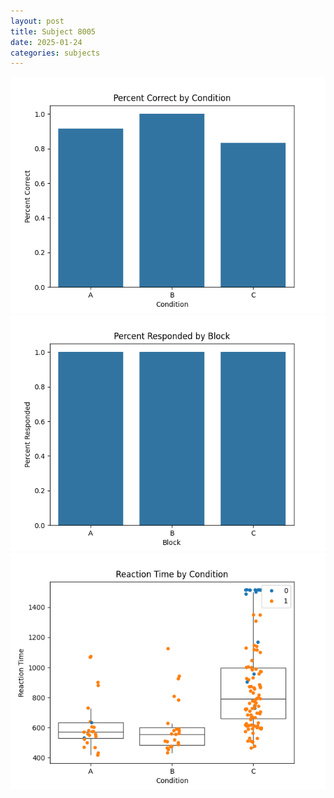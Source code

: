 ```yaml
---
layout: post
title: Subject 8005
date: 2025-01-24
categories: subjects
---
```


![](data/8005/run-28/8005_ATS_percent_correct.png)
![](data/8005/run-28/8005_ATS_percent_responded.png)
![](data/8005/run-28/8005_ATS_rt.png)
